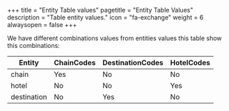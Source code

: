 +++
title = "Entity Table values"
pagetitle = "Entity Table Values"
description = "Table entity values."
icon = "fa-exchange"
weight = 6
alwaysopen = false
+++

We have different combinations values from entities values this table show this combinations:

|Entity | ChainCodes| DestinationCodes| HotelCodes |
|---------|---|---|---|
|chain| Yes | No | No |
|hotel| No | No | Yes |
|destination| No | Yes | No |